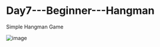 # Day7---Beginner---Hangman
Simple Hangman Game

![image](https://github.com/Beknasar/Day7---Beginner---Hangman/assets/68378988/ea228fea-829f-4108-9523-0480eb760149)
